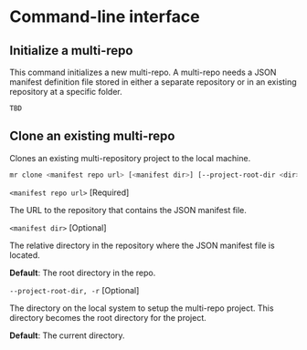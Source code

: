 # Command-line interface

## Initialize a multi-repo
This command initializes a new multi-repo. A multi-repo needs a JSON manifest definition file stored in either a separate repository or in an existing repository at a specific folder.

    TBD

## Clone an existing multi-repo
Clones an existing multi-repository project to the local machine.

```sh
mr clone <manifest repo url> [<manifest dir>] [--project-root-dir <dir>]
```

`<manifest repo url>` [Required]

The URL to the repository that contains the JSON manifest file.

`<manifest dir>` [Optional]

The relative directory in the repository where the JSON manifest file is located.

**Default**: The root directory in the repo.

`--project-root-dir, -r` [Optional]

The directory on the local system to setup the multi-repo project. This directory becomes the root directory for the project.

**Default**: The current directory.
